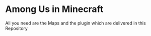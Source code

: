 # Among Us in Minecraft

All you need are the Maps and the plugin which are delivered in this Repository
